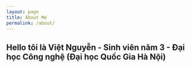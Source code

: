 ```yaml
---
layout: page
title: About Me
permalink: /about/
---
```

Hello tôi là Việt Nguyễn - Sinh viên năm 3 - Đại học Công nghệ (Đại học Quốc Gia Hà Nội)
----------------------------------------------------------------------------------------
